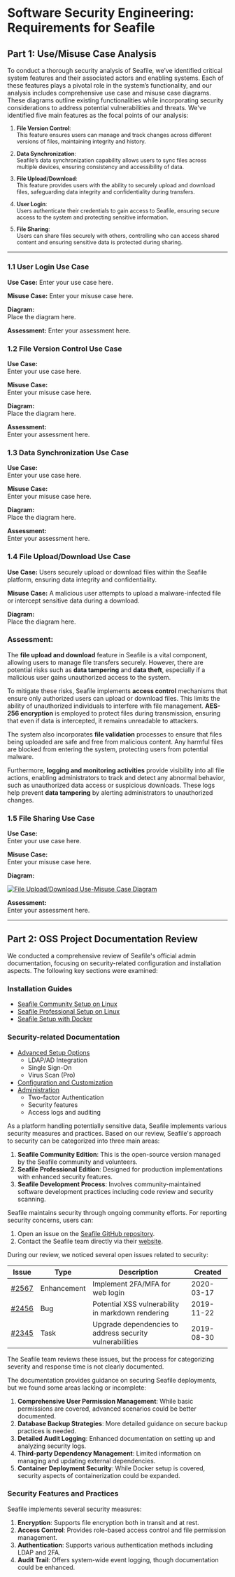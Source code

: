# **Software Security Engineering: Requirements for Seafile**

## **Part 1: Use/Misuse Case Analysis**

To conduct a thorough security analysis of Seafile, we’ve identified critical system features and their associated actors and enabling systems. Each of these features plays a pivotal role in the system’s functionality, and our analysis includes comprehensive use case and misuse case diagrams. These diagrams outline existing functionalities while incorporating security considerations to address potential vulnerabilities and threats. We've identified five main features as the focal points of our analysis:

<span style="font-size: 90%">

1. **File Version Control**:  
   This feature ensures users can manage and track changes across different versions of files, maintaining integrity and history.
   
2. **Data Synchronization**:  
   Seafile’s data synchronization capability allows users to sync files across multiple devices, ensuring consistency and accessibility of data.

3. **File Upload/Download**:  
   This feature provides users with the ability to securely upload and download files, safeguarding data integrity and confidentiality during transfers.

4. **User Login**:  
   Users authenticate their credentials to gain access to Seafile, ensuring secure access to the system and protecting sensitive information.

5. **File Sharing**:  
   Users can share files securely with others, controlling who can access shared content and ensuring sensitive data is protected during sharing.

</span>

---

### **1.1 User Login Use Case**

**Use Case:**  Enter your use case here.

**Misuse Case:**  Enter your misuse case here.

**Diagram:**  
Place the diagram here.

**Assessment:** Enter your assessment here.



### **1.2 File Version Control Use Case**

**Use Case:**  
Enter your use case here.

**Misuse Case:**  
Enter your misuse case here.

**Diagram:**  
Place the diagram here.

**Assessment:**  
Enter your assessment here.



### **1.3 Data Synchronization Use Case**

**Use Case:**  
Enter your use case here.

**Misuse Case:**  
Enter your misuse case here.

**Diagram:**  
Place the diagram here.

**Assessment:**  
Enter your assessment here.



### **1.4 File Upload/Download Use Case**

**Use Case:**  Users securely upload or download files within the Seafile platform, ensuring data integrity and confidentiality.

**Misuse Case:**  A malicious user attempts to upload a malware-infected file or intercept sensitive data during a download.

**Diagram:**  
Place the diagram here.

### Assessment:

The **file upload and download** feature in Seafile is a vital component, allowing users to manage file transfers securely. However, there are potential risks such as **data tampering** and **data theft**, especially if a malicious user gains unauthorized access to the system.

To mitigate these risks, Seafile implements **access control** mechanisms that ensure only authorized users can upload or download files. This limits the ability of unauthorized individuals to interfere with file management. **AES-256 encryption** is employed to protect files during transmission, ensuring that even if data is intercepted, it remains unreadable to attackers.

The system also incorporates **file validation** processes to ensure that files being uploaded are safe and free from malicious content. Any harmful files are blocked from entering the system, protecting users from potential malware.

Furthermore, **logging and monitoring activities** provide visibility into all file actions, enabling administrators to track and detect any abnormal behavior, such as unauthorized data access or suspicious downloads. These logs help prevent **data tampering** by alerting administrators to unauthorized changes.



### **1.5 File Sharing Use Case**

**Use Case:**  
Enter your use case here.

**Misuse Case:**  
Enter your misuse case here.

**Diagram:**  


[![File Upload/Download Use-Misuse Case Diagram](https://github.com/gprasanthi9/Debug-Squad-Seafile/raw/main/Use-Misuse%20Case%20Diagram/File%20Sharing%20Use-Misuse%20Case.jpg)](https://github.com/gprasanthi9/Debug-Squad-Seafile/blob/main/Use-Misuse%20Case%20Diagram/File%20Sharing%20Use-Misuse%20Case.jpg)

**Assessment:**  
Enter your assessment here.

---



## Part 2: OSS Project Documentation Review

We conducted a comprehensive review of Seafile's official admin documentation, focusing on security-related configuration and installation aspects. The following key sections were examined:

### Installation Guides
- [Seafile Community Setup on Linux](https://manual.seafile.com/deploy/)
- [Seafile Professional Setup on Linux](https://manual.seafile.com/deploy_pro/)
- [Seafile Setup with Docker](https://manual.seafile.com/docker/)

### Security-related Documentation
- [Advanced Setup Options](https://manual.seafile.com/deploy/deploy_with_mysql/)
  - LDAP/AD Integration
  - Single Sign-On
  - Virus Scan (Pro)
- [Configuration and Customization](https://manual.seafile.com/config/)
- [Administration](https://manual.seafile.com/maintain/)
  - Two-factor Authentication
  - Security features
  - Access logs and auditing


As a platform handling potentially sensitive data, Seafile implements various security measures and practices. Based on our review, Seafile's approach to security can be categorized into three main areas:

1. **Seafile Community Edition**: This is the open-source version managed by the Seafile community and volunteers.
2. **Seafile Professional Edition**: Designed for production implementations with enhanced security features.
3. **Seafile Development Process**: Involves community-maintained software development practices including code review and security scanning.

Seafile maintains security through ongoing community efforts. For reporting security concerns, users can:

1. Open an issue on the [Seafile GitHub repository](https://github.com/haiwen/seafile/issues).
2. Contact the Seafile team directly via their [website](https://www.seafile.com/en/contact/).

During our review, we noticed several open issues related to security:

| Issue | Type | Description | Created |
|-------|------|-------------|---------|
| [#2567](https://github.com/haiwen/seafile/issues/2567) | Enhancement | Implement 2FA/MFA for web login | 2020-03-17 |
| [#2456](https://github.com/haiwen/seafile/issues/2456) | Bug | Potential XSS vulnerability in markdown rendering | 2019-11-22 |
| [#2345](https://github.com/haiwen/seafile/issues/2345) | Task | Upgrade dependencies to address security vulnerabilities | 2019-08-30 |

The Seafile team reviews these issues, but the process for categorizing severity and response time is not clearly documented.

The documentation provides guidance on securing Seafile deployments, but we found some areas lacking or incomplete:

1. **Comprehensive User Permission Management**: While basic permissions are covered, advanced scenarios could be better documented.
2. **Database Backup Strategies**: More detailed guidance on secure backup practices is needed.
3. **Detailed Audit Logging**: Enhanced documentation on setting up and analyzing security logs.
4. **Third-party Dependency Management**: Limited information on managing and updating external dependencies.
5. **Container Deployment Security**: While Docker setup is covered, security aspects of containerization could be expanded.

### Security Features and Practices

Seafile implements several security measures:

1. **Encryption**: Supports file encryption both in transit and at rest.
2. **Access Control**: Provides role-based access control and file permission management.
3. **Authentication**: Supports various authentication methods including LDAP and 2FA.
4. **Audit Trail**: Offers system-wide event logging, though documentation could be enhanced.

